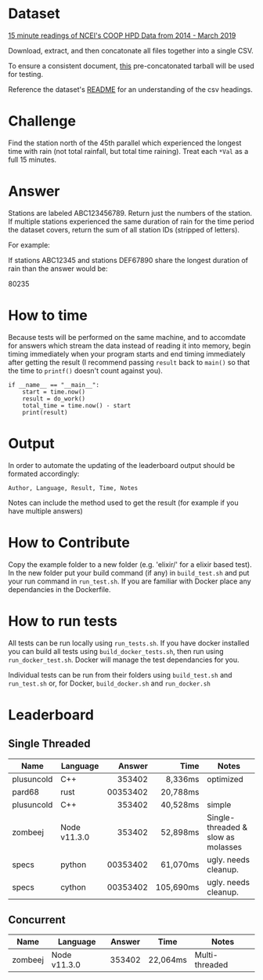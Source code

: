 Dataset
=======

[15 minute readings of NCEI's COOP HPD Data from 2014 - March
2019][0]

Download, extract, and then concatonate all files together into a single
CSV.

To ensure a consistent document, [this][2] pre-concatonated tarball will be used
for testing.

Reference the dataset's
[README][1]
for an understanding of the csv headings.

Challenge
=========

Find the station north of the 45th parallel which experienced the
longest time with rain (not total rainfall, but total time raining).
Treat each `*Val` as a full 15 minutes.

Answer
======

Stations are labeled ABC123456789. Return just the numbers of the
station. If multiple stations experienced the same duration of rain for
the time period the dataset covers, return the sum of all station IDs
(stripped of letters).

For example:

If stations ABC12345 and stations DEF67890 share the longest duration of
rain than the answer would be:

80235

How to time
===========

Because tests will be performed on the same machine, and to accomdate
for answers which stream the data instead of reading it into memory,
begin timing immediately when your program starts and end timing
immediately after getting the result (I recommend passing `result`
back to `main()` so that the time to `printf()` doesn't count
against you).

``` {.Python}
if __name__ == "__main__":
    start = time.now()
    result = do_work()
    total_time = time.now() - start
    print(result)
```

Output
======

In order to automate the updating of the leaderboard output should be
formated accordingly:

``` {.csv}
Author, Language, Result, Time, Notes
```

Notes can include the method used to get the result (for example if you
have multiple answers)

How to Contribute
=================

Copy the example folder to a new folder (e.g. 'elixir/' for a elixir based test).  In the new folder put your build command (if any) in `build_test.sh` and put your run command in `run_test.sh`. If you are familiar with Docker place any dependancies in the Dockerfile.

How to run tests
================

All tests can be run locally using `run_tests.sh`. If you have docker installed you can build all tests using `build_docker_tests.sh`, then run using `run_docker_test.sh`. Docker will manage the test dependancies for you.

Individual tests can be run from their folders using `build_test.sh` and `run_test.sh` or, for Docker, `build_docker.sh` and `run_docker.sh`

Leaderboard
===========

## Single Threaded

| Name | Language | Answer | Time | Notes |
|------|----------|-------:|-----:|-------|
| plusuncold | C++          |   353402 |   8,336ms | optimized |
| pard68     | rust         | 00353402 |  20,788ms | |
| plusuncold | C++          |   353402 |  40,528ms | simple |
| zombeej    | Node v11.3.0 |   353402 |  52,898ms | Single-threaded & slow as molasses |
| specs      | python       | 00353402 |  61,070ms | ugly. needs cleanup. |
| specs      | cython       | 00353402 | 105,690ms | ugly. needs cleanup. | 

## Concurrent


| Name | Language | Answer | Time | Notes |
|------|----------|--------|------|-------|
| zombeej | Node v11.3.0 | 353402 | 22,064ms | Multi-threaded |

[0]: https://xe.pw/6emD
[1]: https://xe.pw/6emC
[2]: https://www.0x44.pw/trdc/201905challenge.tar.gz
